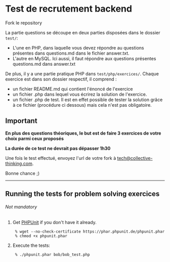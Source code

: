 # Test de recrutement backend

Fork le repository 


La partie questions se découpe en deux parties disposées dans le dossier `test/`: 
 - L'une en PHP, dans laquelle vous devez répondre au questions présentes dans questions.md
  dans le fichier answer.txt.
 - L'autre en MySQL. Ici aussi, il faut répondre aux questions présentes questions.md dans answer.txt

De plus, il y a une partie pratique PHP dans `test/php/exercices/`.
Chaque exercice est dans son dossier respectif, il comprend : 
- un fichier README.md qui contient l'énoncé de l'exercice 
- un fichier .php dans lequel vous écrirez la solution de l'exercice.
- un fichier .php de test. Il est en effet possible de tester la solution grâce à ce fichier
 (procédure ci dessous) mais cela n'est pas obligatoire.


## Important

**En plus des questions théoriques, le but est de faire 3 exercices de votre choix parmi ceux proposés**

**La durée de ce test ne devrait pas dépasser 1h30**

Une fois le test effectué, envoyez l'url de votre fork à tech@collective-thinking.com.

Bonne chance ;)

-------------------------------
## Running the tests for problem solving exercices 
###### Not mandatory


1. Get [PHPUnit] if you don't have it already.

        % wget --no-check-certificate https://phar.phpunit.de/phpunit.phar
        % chmod +x phpunit.phar

2. Execute the tests:

        % ./phpunit.phar bob/bob_test.php

[PHPUnit]: http://phpunit.de


